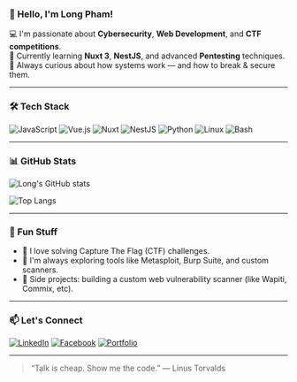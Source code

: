 ### 👋 Hello, I'm Long Pham!

💻 I'm passionate about **Cybersecurity**, **Web Development**, and **CTF competitions**.  
🌱 Currently learning **Nuxt 3**, **NestJS**, and advanced **Pentesting** techniques.  
🚀 Always curious about how systems work — and how to break & secure them.  

---

### 🛠️ Tech Stack

![JavaScript](https://img.shields.io/badge/-JavaScript-F7DF1E?style=flat-square&logo=javascript&logoColor=black)
![Vue.js](https://img.shields.io/badge/-Vue.js-4FC08D?style=flat-square&logo=vue.js&logoColor=white)
![Nuxt](https://img.shields.io/badge/-Nuxt-00DC82?style=flat-square&logo=nuxt.js&logoColor=white)
![NestJS](https://img.shields.io/badge/-NestJS-E0234E?style=flat-square&logo=nestjs&logoColor=white)
![Python](https://img.shields.io/badge/-Python-3776AB?style=flat-square&logo=python&logoColor=white)
![Linux](https://img.shields.io/badge/-Linux-FCC624?style=flat-square&logo=linux&logoColor=black)
![Bash](https://img.shields.io/badge/-Bash-4EAA25?style=flat-square&logo=gnu-bash&logoColor=white)

---

### 📊 GitHub Stats

![Long's GitHub stats](https://github-readme-stats.vercel.app/api?username=LongPhamplus&show_icons=true&theme=tokyonight)

![Top Langs](https://github-readme-stats.vercel.app/api/top-langs/?username=LongPhamplus&layout=compact&theme=tokyonight)

---

### 🧩 Fun Stuff

- 🔐 I love solving Capture The Flag (CTF) challenges.
- 🧠 I'm always exploring tools like Metasploit, Burp Suite, and custom scanners.
- 🎯 Side projects: building a custom web vulnerability scanner (like Wapiti, Commix, etc).

---

### 📫 Let's Connect

[![LinkedIn](https://img.shields.io/badge/-LinkedIn-0A66C2?style=flat-square&logo=linkedin&logoColor=white)](https://linkedin.com/in/your-profile)
[![Facebook](https://img.shields.io/badge/-Facebook-1877F2?style=flat-square&logo=facebook&logoColor=white)](https://facebook.com/your-profile)
[![Portfolio](https://img.shields.io/badge/-Portfolio-black?style=flat-square)](https://your-portfolio.com)

---

> “Talk is cheap. Show me the code.” — Linus Torvalds
